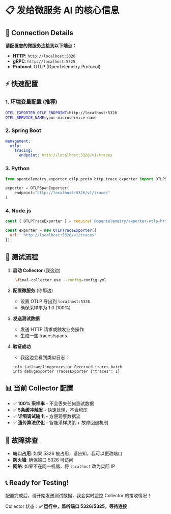# 📋 发给微服务 AI 的核心信息

## 🎯 Connection Details
**请配置您的微服务连接到以下端点：**

- **HTTP**: `http://localhost:5326`
- **gRPC**: `http://localhost:5325`
- **Protocol**: OTLP (OpenTelemetry Protocol)

## ⚡ 快速配置

### 1. 环境变量配置 (推荐)
```bash
OTEL_EXPORTER_OTLP_ENDPOINT=http://localhost:5326
OTEL_SERVICE_NAME=your-microservice-name
```

### 2. Spring Boot
```yaml
management:
  otlp:
    tracing:
      endpoint: http://localhost:5326/v1/traces
```

### 3. Python
```python
from opentelemetry.exporter.otlp.proto.http.trace_exporter import OTLPSpanExporter

exporter = OTLPSpanExporter(
    endpoint="http://localhost:5326/v1/traces"
)
```

### 4. Node.js
```javascript
const { OTLPTraceExporter } = require('@opentelemetry/exporter-otlp-http');

const exporter = new OTLPTraceExporter({
  url: 'http://localhost:5326/v1/traces'
});
```

## 🚀 测试流程

1. **启动 Collector** (我这边)
   ```bash
   .\final-collector.exe --config=config.yml
   ```

2. **配置微服务** (你那边)
   - 设置 OTLP 导出到 `localhost:5326`
   - 确保采样率为 1.0 (100%)

3. **发送测试数据**
   - 发送 HTTP 请求或触发业务操作
   - 生成一些 traces/spans

4. **验证成功**
   - 我这边会看到类似日志：
   ```
   info tailsamplingprocessor Received traces batch
   info debugexporter TracesExporter {"traces": 1}
   ```

## 📊 当前 Collector 配置
- ✅ **100% 采样率** - 不会丢失任何测试数据
- ✅ **5条缓冲触发** - 快速处理，不会积压
- ✅ **详细调试输出** - 方便观察数据流
- ✅ **遗传算法优化** - 智能采样决策 + 故障回退机制

## 🔧 故障排查
- **端口占用**: 如果 5326 被占用，请告知，我可以更改端口
- **防火墙**: 确保端口 5326 可访问
- **网络**: 如果不在同一机器，将 `localhost` 改为实际 IP

## 📞 Ready for Testing!
配置完成后，请开始发送测试数据，我会实时监控 Collector 的接收情况！

Collector 状态：**✅ 运行中，监听端口 5326/5325，等待连接**
